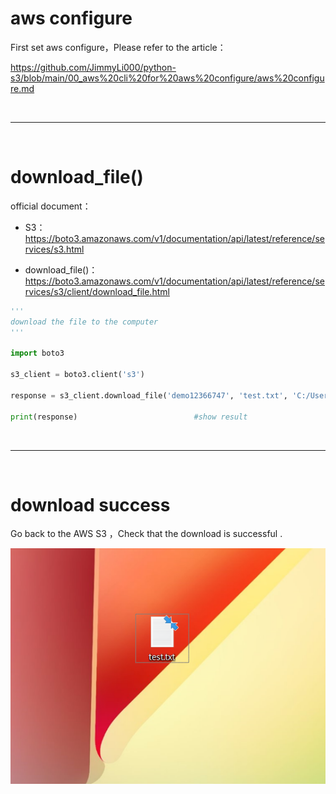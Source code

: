 # aws configure
First set aws configure，Please refer to the article：

https://github.com/JimmyLi000/python-s3/blob/main/00_aws%20cli%20for%20aws%20configure/aws%20configure.md

<div><br></div>

---
<div><br></div>

# download_file()
official document：
- S3：
https://boto3.amazonaws.com/v1/documentation/api/latest/reference/services/s3.html

- download_file()：
https://boto3.amazonaws.com/v1/documentation/api/latest/reference/services/s3/client/download_file.html

```python
'''
download the file to the computer
'''

import boto3

s3_client = boto3.client('s3')

response = s3_client.download_file('demo12366747', 'test.txt', 'C:/Users/user/Desktop/test.txt')       #download_file('bucketname', 'filename', 'file_path')

print(response)                          #show result                   
```


<div><br></div>

---
<div><br></div>

# download success

Go back to the AWS S3 ，Check that the download is successful .

![[download.png]](https://github.com/JimmyLi000/python-s3/blob/main/download_file()/download.png)
